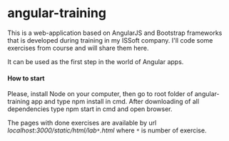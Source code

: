 # angular-training

This is a web-application based on AngularJS and Bootstrap frameworks that is developed during training
in my ISSoft company. I'll code some exercises from course and will share them here.

It can be used as the first step in the world of Angular apps.


#### How to start

Please, install Node on your computer, then go to root folder of angular-training app and 
type npm install in cmd. After downloading of all dependencies type npm start in cmd and 
open browser. 

The pages with done exercises are available by url *localhost:3000/static/html/lab`*`.html*
where `*` is number of exercise.